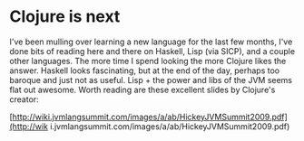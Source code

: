 # Clojure is next

I've been mulling over learning a new language for the last few months, I've
done bits of reading here and there on Haskell, Lisp (via SICP), and a couple
other languages. The more time I spend looking the more Clojure likes the
answer. Haskell looks fascinating, but at the end of the day, perhaps too
baroque and just not as useful. Lisp + the power and libs of the JVM seems
flat out awesome. Worth reading are these excellent slides by Clojure's
creator:

[http://wiki.jvmlangsummit.com/images/a/ab/HickeyJVMSummit2009.pdf](http://wik
i.jvmlangsummit.com/images/a/ab/HickeyJVMSummit2009.pdf)

